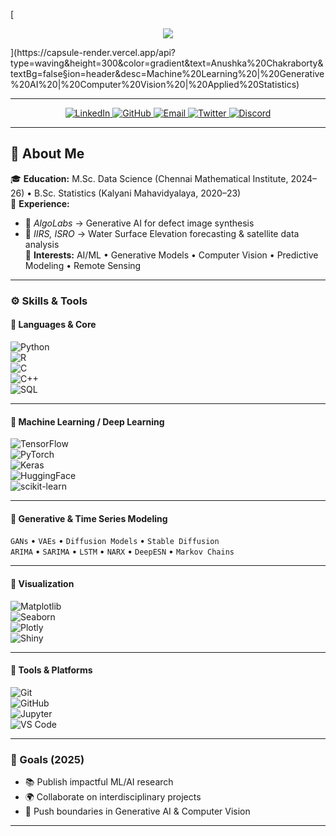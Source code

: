 <!-- Header Banner -->
[<p align="center">
  <img src="https://capsule-render.vercel.app/api?type=waving&height=300&color=gradient&text=Anushka%20Chakraborty&textBg=false&animation=blinking&section=header&desc=Machine%20Learning%20|%20Generative%20AI%20|%20Computer%20Vision%20|%20Applied%20Statistics" />
</p>](https://capsule-render.vercel.app/api?type=waving&height=300&color=gradient&text=Anushka%20Chakraborty&textBg=false&section=header&desc=Machine%20Learning%20|%20Generative%20AI%20|%20Computer%20Vision%20|%20Applied%20Statistics)

---
<p align="center">
  <a href="https://www.linkedin.com/in/anushka-chakraborty-5a9444213/" target="_blank">
    <img src="https://img.shields.io/badge/LinkedIn-Connect-blue?style=for-the-badge&logo=linkedin" alt="LinkedIn"/>
  </a>
  <a href="https://github.com/Anu589" target="_blank">
    <img src="https://img.shields.io/badge/GitHub-Follow-black?style=for-the-badge&logo=github" alt="GitHub"/>
  </a>
  <a href="mailto:anushka.chakraborty589@gmail.com">
    <img src="https://img.shields.io/badge/Email-Send%20Me%20a%20Mail-red?style=for-the-badge&logo=gmail" alt="Email"/>
  </a>
  <a href="https://twitter.com/Anushka_589" target="_blank">
    <img src="https://img.shields.io/badge/Twitter-Follow%20Me-1DA1F2?style=for-the-badge&logo=twitter" alt="Twitter"/>
  </a>
  <a href="https://discord.com/users/anushka_5890" target="_blank">
    <img src="https://img.shields.io/badge/Discord-Join%20Me-5865F2?style=for-the-badge&logo=discord&logoColor=white" alt="Discord"/>
  </a>
</p>

---

## 📝 About Me  

🎓 **Education:** M.Sc. Data Science (Chennai Mathematical Institute, 2024–26) • B.Sc. Statistics (Kalyani Mahavidyalaya, 2020–23)  
💼 **Experience:**  
- 🧪 *AlgoLabs* → Generative AI for defect image synthesis  
- 🌊 *IIRS, ISRO* → Water Surface Elevation forecasting & satellite data analysis  
🔬 **Interests:** AI/ML • Generative Models • Computer Vision • Predictive Modeling • Remote Sensing  

---

### ⚙️ Skills & Tools  

#### 🔹 Languages & Core  
![Python](https://img.shields.io/badge/Python-3776AB?style=for-the-badge&logo=python&logoColor=white)  
![R](https://img.shields.io/badge/R-276DC3?style=for-the-badge&logo=r&logoColor=white)  
![C](https://img.shields.io/badge/C-00599C?style=for-the-badge&logo=c&logoColor=white)  
![C++](https://img.shields.io/badge/C++-00599C?style=for-the-badge&logo=cplusplus&logoColor=white)  
![SQL](https://img.shields.io/badge/SQL-003B57?style=for-the-badge&logo=mysql&logoColor=white)  

---

#### 🔹 Machine Learning / Deep Learning  
![TensorFlow](https://img.shields.io/badge/TensorFlow-FF6F00?style=for-the-badge&logo=tensorflow&logoColor=white)  
![PyTorch](https://img.shields.io/badge/PyTorch-EE4C2C?style=for-the-badge&logo=pytorch&logoColor=white)  
![Keras](https://img.shields.io/badge/Keras-D00000?style=for-the-badge&logo=keras&logoColor=white)  
![HuggingFace](https://img.shields.io/badge/HuggingFace-FECC00?style=for-the-badge&logo=huggingface&logoColor=black)  
![scikit-learn](https://img.shields.io/badge/scikit--learn-F7931E?style=for-the-badge&logo=scikit-learn&logoColor=white)  

---

#### 🔹 Generative & Time Series Modeling  
`GANs` • `VAEs` • `Diffusion Models` • `Stable Diffusion`  
`ARIMA` • `SARIMA` • `LSTM` • `NARX` • `DeepESN` • `Markov Chains`  

---

#### 🔹 Visualization  
![Matplotlib](https://img.shields.io/badge/Matplotlib-013243?style=for-the-badge&logo=plotly&logoColor=white)  
![Seaborn](https://img.shields.io/badge/Seaborn-0E77B2?style=for-the-badge&logo=seaborn&logoColor=white)  
![Plotly](https://img.shields.io/badge/Plotly-3F4F75?style=for-the-badge&logo=plotly&logoColor=white)  
![Shiny](https://img.shields.io/badge/Shiny-R-blue?style=for-the-badge&logo=r&logoColor=white)  

---

#### 🔹 Tools & Platforms  
![Git](https://img.shields.io/badge/Git-F05032?style=for-the-badge&logo=git&logoColor=white)  
![GitHub](https://img.shields.io/badge/GitHub-181717?style=for-the-badge&logo=github&logoColor=white)  
![Jupyter](https://img.shields.io/badge/Jupyter-F37626?style=for-the-badge&logo=jupyter&logoColor=white)  
![VS Code](https://img.shields.io/badge/VS%20Code-007ACC?style=for-the-badge&logo=visual-studio-code&logoColor=white)  

---

### 🎯 Goals (2025)  
- 📚 Publish impactful ML/AI research  
- 🌍 Collaborate on interdisciplinary projects  
- 🚀 Push boundaries in Generative AI & Computer Vision  

---
